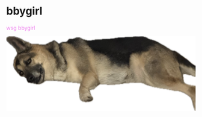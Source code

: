 # bbygirl
 <p style="color:Violet;"> wsg bbygirl </p>
<img src="docs/assets/img/Image (2).jpg" alt="Doge">
